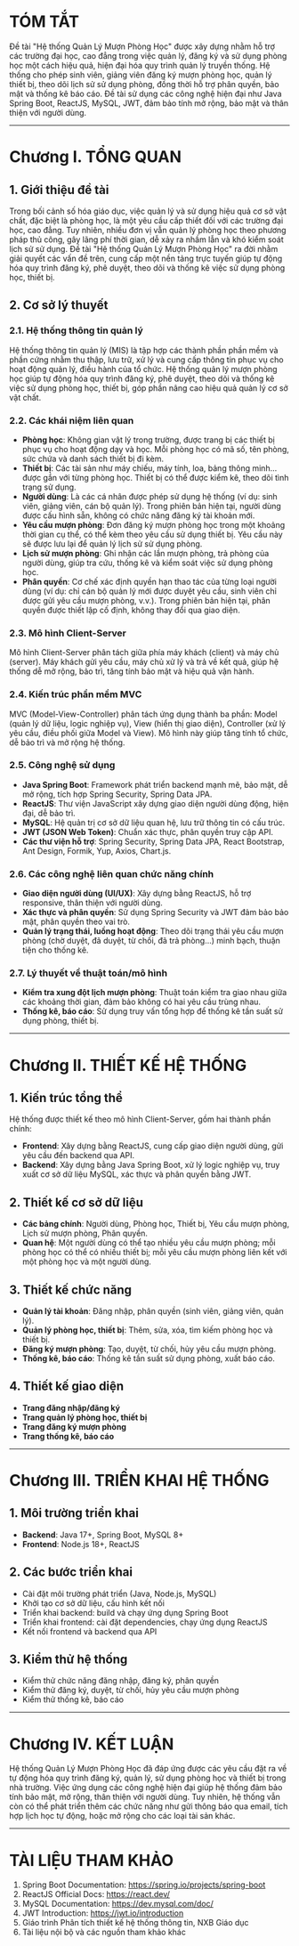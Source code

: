 # TÓM TẮT

Đề tài "Hệ thống Quản Lý Mượn Phòng Học" được xây dựng nhằm hỗ trợ các trường đại học, cao đẳng trong việc quản lý, đăng ký và sử dụng phòng học một cách hiệu quả, hiện đại hóa quy trình quản lý truyền thống. Hệ thống cho phép sinh viên, giảng viên đăng ký mượn phòng học, quản lý thiết bị, theo dõi lịch sử sử dụng phòng, đồng thời hỗ trợ phân quyền, bảo mật và thống kê báo cáo. Đề tài sử dụng các công nghệ hiện đại như Java Spring Boot, ReactJS, MySQL, JWT, đảm bảo tính mở rộng, bảo mật và thân thiện với người dùng.

---

# Chương I. TỔNG QUAN

## 1. Giới thiệu đề tài

Trong bối cảnh số hóa giáo dục, việc quản lý và sử dụng hiệu quả cơ sở vật chất, đặc biệt là phòng học, là một yêu cầu cấp thiết đối với các trường đại học, cao đẳng. Tuy nhiên, nhiều đơn vị vẫn quản lý phòng học theo phương pháp thủ công, gây lãng phí thời gian, dễ xảy ra nhầm lẫn và khó kiểm soát lịch sử sử dụng. Đề tài "Hệ thống Quản Lý Mượn Phòng Học" ra đời nhằm giải quyết các vấn đề trên, cung cấp một nền tảng trực tuyến giúp tự động hóa quy trình đăng ký, phê duyệt, theo dõi và thống kê việc sử dụng phòng học, thiết bị.

## 2. Cơ sở lý thuyết

### 2.1. Hệ thống thông tin quản lý

Hệ thống thông tin quản lý (MIS) là tập hợp các thành phần phần mềm và phần cứng nhằm thu thập, lưu trữ, xử lý và cung cấp thông tin phục vụ cho hoạt động quản lý, điều hành của tổ chức. Hệ thống quản lý mượn phòng học giúp tự động hóa quy trình đăng ký, phê duyệt, theo dõi và thống kê việc sử dụng phòng học, thiết bị, góp phần nâng cao hiệu quả quản lý cơ sở vật chất.

### 2.2. Các khái niệm liên quan

- **Phòng học**: Không gian vật lý trong trường, được trang bị các thiết bị phục vụ cho hoạt động dạy và học. Mỗi phòng học có mã số, tên phòng, sức chứa và danh sách thiết bị đi kèm.
- **Thiết bị**: Các tài sản như máy chiếu, máy tính, loa, bảng thông minh... được gắn với từng phòng học. Thiết bị có thể được kiểm kê, theo dõi tình trạng sử dụng.
- **Người dùng**: Là các cá nhân được phép sử dụng hệ thống (ví dụ: sinh viên, giảng viên, cán bộ quản lý). Trong phiên bản hiện tại, người dùng được cấu hình sẵn, không có chức năng đăng ký tài khoản mới.
- **Yêu cầu mượn phòng**: Đơn đăng ký mượn phòng học trong một khoảng thời gian cụ thể, có thể kèm theo yêu cầu sử dụng thiết bị. Yêu cầu này sẽ được lưu lại để quản lý lịch sử sử dụng phòng.
- **Lịch sử mượn phòng**: Ghi nhận các lần mượn phòng, trả phòng của người dùng, giúp tra cứu, thống kê và kiểm soát việc sử dụng phòng học.
- **Phân quyền**: Cơ chế xác định quyền hạn thao tác của từng loại người dùng (ví dụ: chỉ cán bộ quản lý mới được duyệt yêu cầu, sinh viên chỉ được gửi yêu cầu mượn phòng, v.v.). Trong phiên bản hiện tại, phân quyền được thiết lập cố định, không thay đổi qua giao diện.

### 2.3. Mô hình Client-Server

Mô hình Client-Server phân tách giữa phía máy khách (client) và máy chủ (server). Máy khách gửi yêu cầu, máy chủ xử lý và trả về kết quả, giúp hệ thống dễ mở rộng, bảo trì, tăng tính bảo mật và hiệu quả vận hành.

### 2.4. Kiến trúc phần mềm MVC

MVC (Model-View-Controller) phân tách ứng dụng thành ba phần: Model (quản lý dữ liệu, logic nghiệp vụ), View (hiển thị giao diện), Controller (xử lý yêu cầu, điều phối giữa Model và View). Mô hình này giúp tăng tính tổ chức, dễ bảo trì và mở rộng hệ thống.

### 2.5. Công nghệ sử dụng

- **Java Spring Boot**: Framework phát triển backend mạnh mẽ, bảo mật, dễ mở rộng, tích hợp Spring Security, Spring Data JPA.
- **ReactJS**: Thư viện JavaScript xây dựng giao diện người dùng động, hiện đại, dễ bảo trì.
- **MySQL**: Hệ quản trị cơ sở dữ liệu quan hệ, lưu trữ thông tin có cấu trúc.
- **JWT (JSON Web Token)**: Chuẩn xác thực, phân quyền truy cập API.
- **Các thư viện hỗ trợ**: Spring Security, Spring Data JPA, React Bootstrap, Ant Design, Formik, Yup, Axios, Chart.js.

### 2.6. Các công nghệ liên quan chức năng chính

- **Giao diện người dùng (UI/UX)**: Xây dựng bằng ReactJS, hỗ trợ responsive, thân thiện với người dùng.
- **Xác thực và phân quyền**: Sử dụng Spring Security và JWT đảm bảo bảo mật, phân quyền theo vai trò.
- **Quản lý trạng thái, luồng hoạt động**: Theo dõi trạng thái yêu cầu mượn phòng (chờ duyệt, đã duyệt, từ chối, đã trả phòng...) minh bạch, thuận tiện cho thống kê.

### 2.7. Lý thuyết về thuật toán/mô hình

- **Kiểm tra xung đột lịch mượn phòng**: Thuật toán kiểm tra giao nhau giữa các khoảng thời gian, đảm bảo không có hai yêu cầu trùng nhau.
- **Thống kê, báo cáo**: Sử dụng truy vấn tổng hợp để thống kê tần suất sử dụng phòng, thiết bị.

---

# Chương II. THIẾT KẾ HỆ THỐNG

## 1. Kiến trúc tổng thể

Hệ thống được thiết kế theo mô hình Client-Server, gồm hai thành phần chính:
- **Frontend**: Xây dựng bằng ReactJS, cung cấp giao diện người dùng, gửi yêu cầu đến backend qua API.
- **Backend**: Xây dựng bằng Java Spring Boot, xử lý logic nghiệp vụ, truy xuất cơ sở dữ liệu MySQL, xác thực và phân quyền bằng JWT.

## 2. Thiết kế cơ sở dữ liệu

- **Các bảng chính**: Người dùng, Phòng học, Thiết bị, Yêu cầu mượn phòng, Lịch sử mượn phòng, Phân quyền.
- **Quan hệ**: Một người dùng có thể tạo nhiều yêu cầu mượn phòng; mỗi phòng học có thể có nhiều thiết bị; mỗi yêu cầu mượn phòng liên kết với một phòng học và một người dùng.

## 3. Thiết kế chức năng

- **Quản lý tài khoản**: Đăng nhập, phân quyền (sinh viên, giảng viên, quản lý).
- **Quản lý phòng học, thiết bị**: Thêm, sửa, xóa, tìm kiếm phòng học và thiết bị.
- **Đăng ký mượn phòng**: Tạo, duyệt, từ chối, hủy yêu cầu mượn phòng.
- **Thống kê, báo cáo**: Thống kê tần suất sử dụng phòng, xuất báo cáo.

## 4. Thiết kế giao diện

- **Trang đăng nhập/đăng ký**
- **Trang quản lý phòng học, thiết bị**
- **Trang đăng ký mượn phòng**
- **Trang thống kê, báo cáo**

---

# Chương III. TRIỂN KHAI HỆ THỐNG

## 1. Môi trường triển khai

- **Backend**: Java 17+, Spring Boot, MySQL 8+
- **Frontend**: Node.js 18+, ReactJS

## 2. Các bước triển khai

- Cài đặt môi trường phát triển (Java, Node.js, MySQL)
- Khởi tạo cơ sở dữ liệu, cấu hình kết nối
- Triển khai backend: build và chạy ứng dụng Spring Boot
- Triển khai frontend: cài đặt dependencies, chạy ứng dụng ReactJS
- Kết nối frontend và backend qua API

## 3. Kiểm thử hệ thống

- Kiểm thử chức năng đăng nhập, đăng ký, phân quyền
- Kiểm thử đăng ký, duyệt, từ chối, hủy yêu cầu mượn phòng
- Kiểm thử thống kê, báo cáo

---

# Chương IV. KẾT LUẬN

Hệ thống Quản Lý Mượn Phòng Học đã đáp ứng được các yêu cầu đặt ra về tự động hóa quy trình đăng ký, quản lý, sử dụng phòng học và thiết bị trong nhà trường. Việc ứng dụng các công nghệ hiện đại giúp hệ thống đảm bảo tính bảo mật, mở rộng, thân thiện với người dùng. Tuy nhiên, hệ thống vẫn còn có thể phát triển thêm các chức năng như gửi thông báo qua email, tích hợp lịch học tự động, hoặc mở rộng cho các loại tài sản khác.

---

# TÀI LIỆU THAM KHẢO

1. Spring Boot Documentation: https://spring.io/projects/spring-boot  
2. ReactJS Official Docs: https://react.dev/  
3. MySQL Documentation: https://dev.mysql.com/doc/  
4. JWT Introduction: https://jwt.io/introduction  
5. Giáo trình Phân tích thiết kế hệ thống thông tin, NXB Giáo dục  
6. Tài liệu nội bộ và các nguồn tham khảo khác 